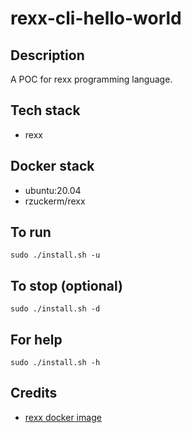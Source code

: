 # rexx-cli-hello-world

## Description
A POC for rexx programming language.

## Tech stack
- rexx

## Docker stack
- ubuntu:20.04
- rzuckerm/rexx

## To run
`sudo ./install.sh -u`

## To stop (optional)
`sudo ./install.sh -d`

## For help
`sudo ./install.sh -h`

## Credits
- [rexx docker image](https://github.com/rzuckerm/rexx-docker-image.git)